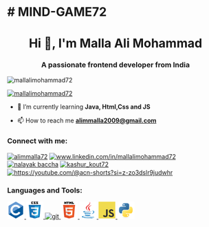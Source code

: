 <H1># MIND-GAME72</H1>
<h1 align="center">Hi 👋, I'm Malla Ali Mohammad</h1>
<h3 align="center">A passionate frontend developer from India</h3>

<p align="left"> <img src="https://komarev.com/ghpvc/?username=mallalimohammad72&label=Profile%20views&color=0e75b6&style=flat" alt="mallalimohammad72" /> </p>

<p align="left"> <a href="https://github.com/ryo-ma/github-profile-trophy"><img src="https://github-profile-trophy.vercel.app/?username=mallalimohammad72" alt="mallalimohammad72" /></a> </p>

- 🌱 I’m currently learning **Java, Html,Css and JS**

- 📫 How to reach me **alimmalla2009@gmail.com**

<h3 align="left">Connect with me:</h3>
<p align="left">
<a href="https://twitter.com/alimmalla72" target="blank"><img align="center" src="https://raw.githubusercontent.com/rahuldkjain/github-profile-readme-generator/master/src/images/icons/Social/twitter.svg" alt="alimmalla72" height="30" width="40" /></a>
<a href="https://linkedin.com/in/www.linkedin.com/in/mallalimohammad72" target="blank"><img align="center" src="https://raw.githubusercontent.com/rahuldkjain/github-profile-readme-generator/master/src/images/icons/Social/linked-in-alt.svg" alt="www.linkedin.com/in/mallalimohammad72" height="30" width="40" /></a>
<a href="https://fb.com/nalayak baccha" target="blank"><img align="center" src="https://raw.githubusercontent.com/rahuldkjain/github-profile-readme-generator/master/src/images/icons/Social/facebook.svg" alt="nalayak baccha" height="30" width="40" /></a>
<a href="https://instagram.com/kashur_kout72" target="blank"><img align="center" src="https://raw.githubusercontent.com/rahuldkjain/github-profile-readme-generator/master/src/images/icons/Social/instagram.svg" alt="kashur_kout72" height="30" width="40" /></a>
<a href="https://www.youtube.com/c/https://youtube.com/@acn-shorts?si=z-zo3dslr9judwhr" target="blank"><img align="center" src="https://raw.githubusercontent.com/rahuldkjain/github-profile-readme-generator/master/src/images/icons/Social/youtube.svg" alt="https://youtube.com/@acn-shorts?si=z-zo3dslr9judwhr" height="30" width="40" /></a>
</p>

<h3 align="left">Languages and Tools:</h3>
<p align="left"> <a href="https://www.cprogramming.com/" target="_blank" rel="noreferrer"> <img src="https://raw.githubusercontent.com/devicons/devicon/master/icons/c/c-original.svg" alt="c" width="40" height="40"/> </a> <a href="https://www.w3schools.com/css/" target="_blank" rel="noreferrer"> <img src="https://raw.githubusercontent.com/devicons/devicon/master/icons/css3/css3-original-wordmark.svg" alt="css3" width="40" height="40"/> </a> <a href="https://git-scm.com/" target="_blank" rel="noreferrer"> <img src="https://www.vectorlogo.zone/logos/git-scm/git-scm-icon.svg" alt="git" width="40" height="40"/> </a> <a href="https://www.w3.org/html/" target="_blank" rel="noreferrer"> <img src="https://raw.githubusercontent.com/devicons/devicon/master/icons/html5/html5-original-wordmark.svg" alt="html5" width="40" height="40"/> </a> <a href="https://www.java.com" target="_blank" rel="noreferrer"> <img src="https://raw.githubusercontent.com/devicons/devicon/master/icons/java/java-original.svg" alt="java" width="40" height="40"/> </a> <a href="https://developer.mozilla.org/en-US/docs/Web/JavaScript" target="_blank" rel="noreferrer"> <img src="https://raw.githubusercontent.com/devicons/devicon/master/icons/javascript/javascript-original.svg" alt="javascript" width="40" height="40"/> </a> <a href="https://www.python.org" target="_blank" rel="noreferrer"> <img src="https://raw.githubusercontent.com/devicons/devicon/master/icons/python/python-original.svg" alt="python" width="40" height="40"/> </a> </p>
